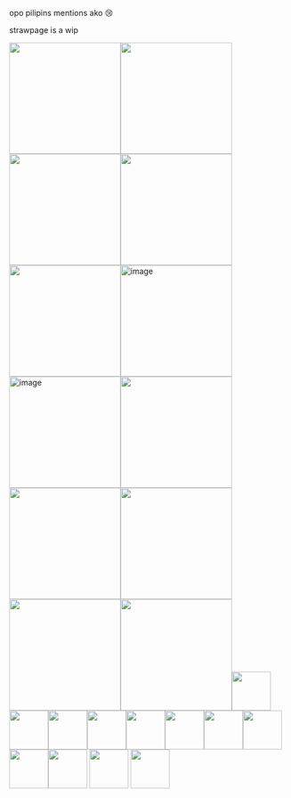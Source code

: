 
opo pilipins mentions ako 😢

strawpage is a wip

<img src="https://64.media.tumblr.com/c4dae9b43ba10cf9ace129b36b2ee5e9/76d8d2234287670b-e2/s250x400/cd95d96f45636748363b39b7a9bdbb0dd11a0799.gifv" width="200"/><img src="https://64.media.tumblr.com/9a9babd617a4cbea6029a1545b28c777/078cca2e9779fecc-74/s250x400/0abb242b108735a8c10853c9d645e0dc74265a64.webp" width="200"/><img src="https://64.media.tumblr.com/d3615cc187f6253cf271db2d12a53aa0/981010d5b892665b-61/s250x400/e65b40a711f8989154f896c3ce089282ad48e303.gifv" width="200"/><img src="https://64.media.tumblr.com/5ebbd1f5243753d63b34e01ee18ee902/e506542ab4290fb8-21/s250x400/9f59c156f827eb80b07836cb590fedd2fc168d4e.gifv" width="200"/><img src="https://64.media.tumblr.com/02ce704f44b9bc50440a5ea2f4028bd0/68e393feeeee9c91-42/s250x400/9de172c3b31627fbd9d6f5136a8fba2044bf2510.gifv" width="200"/><img width="200" alt="image" src="https://github.com/user-attachments/assets/ff16ed93-6b61-4314-ad3f-0d4839e15038"/><img width="200" alt="image" src="https://github.com/user-attachments/assets/f4f66324-3488-493b-bdb1-6b4c8c838bf2" /><img src="https://adriansblinkiecollection.neocities.org/a40.gif" width="200"/><img src="https://adriansblinkiecollection.neocities.org/f46.gif" width="200"/><img src="https://adriansblinkiecollection.neocities.org/z43.gif" width="200"/><img src="https://adriansblinkiecollection.neocities.org/h3.gif" width="200"/><img src="https://adriansblinkiecollection.neocities.org/n1.gif" width="200"/><img src="https://supplies.ju.mp/assets/images/gallery01/a4f76354.gif?v=1c1ba870" width="70"/><img src="https://external-media.spacehey.net/media/styWFY5wYwvbDizgQQbFM7g-PgsINFW_zVE4xianl07Y=/https://64.media.tumblr.com/4ed99f8b1d2c0c41ff7973deb7ea02d2/2b522e2e85828396-47/s100x200/10523e32ba7ec91e6a434854d33ea125fed02709.pnj" width="70"/><img src="https://pixelsafari.neocities.org/stamps/more/sonic.gif" width="70"/><img src="https://64.media.tumblr.com/6839a5afc3444265843f148bb06b315b/16dda6c9859ee4c1-21/s100x200/fcf6f3f90b41edc654bb43e33b094d9ca70404eb.png" width="70"/><img src="https://64.media.tumblr.com/167a2143df534bbdb1674a73a00c5b1b/1c3b1f4ccb9e3a1a-13/s100x200/d4a1c87447abc45a97f150ce5c1d33e0da812ffb.gif" width="70"/><img src="https://64.media.tumblr.com/049e6f27a48ba689256a799b8aece4b1/a459254c53b07ac7-0f/s100x200/8ea215242b1db796662a5f29974e1277c8766822.gif" width="70"/><img src="https://64.media.tumblr.com/da410ad390d3301559a670953453e435/5e32473d1d84c649-39/s100x200/f03a271cee2fef5b49e295d0bb058db1e5dadea2.png" width="70"/><img src="https://external-media.spacehey.net/media/sEOY5ljUckLkU9R_Z7RUI0PY3J6IKHPq6qcHyVLYeAmU=/https://64.media.tumblr.com/886f215caa17f852c9727ab00d9fe21a/93e39de75b1b8681-9c/s100x200/c0702069135eb19b2082518b6dcb6d4e8340fc2d.pnj" width="70"/><img src="https://external-media.spacehey.net/media/sN94WzzeAUtDxenoj0mvAq7p-ZsC23vPrvtTEegg5q_4=/https://images-wixmp-ed30a86b8c4ca887773594c2.wixmp.com/f/1dc0073a-e985-4aa9-85d0-4152ebb4c7e4/dgipnxr-3613aa5d-a8c8-4dfc-8c06-6e0285a75def.gif?token=eyJ0eXAiOiJKV1QiLCJhbGciOiJIUzI1NiJ9.eyJzdWIiOiJ1cm46YXBwOjdlMGQxODg5ODIyNjQzNzNhNWYwZDQxNWVhMGQyNmUwIiwiaXNzIjoidXJuOmFwcDo3ZTBkMTg4OTgyMjY0MzczYTVmMGQ0MTVlYTBkMjZlMCIsIm9iaiI6W1t7InBhdGgiOiJcL2ZcLzFkYzAwNzNhLWU5ODUtNGFhOS04NWQwLTQxNTJlYmI0YzdlNFwvZGdpcG54ci0zNjEzYWE1ZC1hOGM4LTRkZmMtOGMwNi02ZTAyODVhNzVkZWYuZ2lmIn1dXSwiYXVkIjpbInVybjpzZXJ2aWNlOmZpbGUuZG93bmxvYWQiXX0.HFm1ivY2UznHGx8NK1-BholeQoh1DnMKWOy4W3yh_C8" width="70"/><img src="https://external-media.spacehey.net/media/s1hD_ACeKoyeMT1ZhUYYBMnaxWl4oNg1HQZ5bs_IE5eQ=/https://images-wixmp-ed30a86b8c4ca887773594c2.wixmp.com/f/1dc0073a-e985-4aa9-85d0-4152ebb4c7e4/dg9h01j-5e0d9b90-9128-463e-97a4-9fdaae64aa4b.gif?token=eyJ0eXAiOiJKV1QiLCJhbGciOiJIUzI1NiJ9.eyJzdWIiOiJ1cm46YXBwOjdlMGQxODg5ODIyNjQzNzNhNWYwZDQxNWVhMGQyNmUwIiwiaXNzIjoidXJuOmFwcDo3ZTBkMTg4OTgyMjY0MzczYTVmMGQ0MTVlYTBkMjZlMCIsIm9iaiI6W1t7InBhdGgiOiJcL2ZcLzFkYzAwNzNhLWU5ODUtNGFhOS04NWQwLTQxNTJlYmI0YzdlNFwvZGc5aDAxai01ZTBkOWI5MC05MTI4LTQ2M2UtOTdhNC05ZmRhYWU2NGFhNGIuZ2lmIn1dXSwiYXVkIjpbInVybjpzZXJ2aWNlOmZpbGUuZG93bmxvYWQiXX0.SaF8xnzzo-gT7v7CgGVbn7Z3dMLGrAk3lMpcOS3lkKA" width="70"/>
<img src="https://external-media.spacehey.net/media/sZue_6_DLKu_QquQprJDRdZ6qNpjCPMLVHxEn8oyH9c4=/https://images-wixmp-ed30a86b8c4ca887773594c2.wixmp.com/f/56b861a2-cc52-4725-9f76-d22fa4338c09/dcnytxp-67d38e32-e376-429c-8e03-266af670634d.png?token=eyJ0eXAiOiJKV1QiLCJhbGciOiJIUzI1NiJ9.eyJzdWIiOiJ1cm46YXBwOjdlMGQxODg5ODIyNjQzNzNhNWYwZDQxNWVhMGQyNmUwIiwiaXNzIjoidXJuOmFwcDo3ZTBkMTg4OTgyMjY0MzczYTVmMGQ0MTVlYTBkMjZlMCIsIm9iaiI6W1t7InBhdGgiOiJcL2ZcLzU2Yjg2MWEyLWNjNTItNDcyNS05Zjc2LWQyMmZhNDMzOGMwOVwvZGNueXR4cC02N2QzOGUzMi1lMzc2LTQyOWMtOGUwMy0yNjZhZjY3MDYzNGQucG5nIn1dXSwiYXVkIjpbInVybjpzZXJ2aWNlOmZpbGUuZG93bmxvYWQiXX0.2YmVEzkLgX9kzX9oMD8Gd_gpOIQneQweMUcoPKYfA8w" width="70"/>
<img src="https://external-media.spacehey.net/media/sPadMmkK5MR2v8N97C_5jvldkqrtTKWMBxoAr6yOG_L4=/https://images-wixmp-ed30a86b8c4ca887773594c2.wixmp.com/f/adaf4531-6b8f-4b04-9373-9b0fbd104e20/dabk1y6-5acc1cd1-9af5-4b9a-8216-91c39d5ff125.gif?token=eyJ0eXAiOiJKV1QiLCJhbGciOiJIUzI1NiJ9.eyJzdWIiOiJ1cm46YXBwOjdlMGQxODg5ODIyNjQzNzNhNWYwZDQxNWVhMGQyNmUwIiwiaXNzIjoidXJuOmFwcDo3ZTBkMTg4OTgyMjY0MzczYTVmMGQ0MTVlYTBkMjZlMCIsIm9iaiI6W1t7InBhdGgiOiJcL2ZcL2FkYWY0NTMxLTZiOGYtNGIwNC05MzczLTliMGZiZDEwNGUyMFwvZGFiazF5Ni01YWNjMWNkMS05YWY1LTRiOWEtODIxNi05MWMzOWQ1ZmYxMjUuZ2lmIn1dXSwiYXVkIjpbInVybjpzZXJ2aWNlOmZpbGUuZG93bmxvYWQiXX0.t-41SQ6lA1eFwA7aE0MGkHYxzMfzhTeyOclrd6VuXKE" width="70"/>


